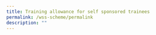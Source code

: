 ```yaml
---
title: Training allowance for self sponsored trainees
permalink: /wss-scheme/permalink
description: ""
---
```


